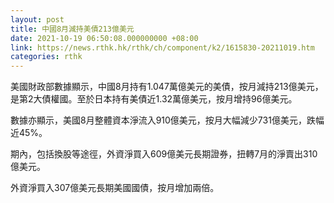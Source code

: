 ```yaml
---
layout: post
title: 中國8月減持美債213億美元
date: 2021-10-19 06:50:08.000000000 +08:00
link: https://news.rthk.hk/rthk/ch/component/k2/1615830-20211019.htm
categories: rthk
---
```


美國財政部數據顯示，中國8月持有1.047萬億美元的美債，按月減持213億美元，是第2大債權國。至於日本持有美債近1.32萬億美元，按月增持96億美元。

數據亦顯示，美國8月整體資本淨流入910億美元，按月大幅減少731億美元，跌幅近45%。

期內，包括換股等途徑，外資淨買入609億美元長期證券，扭轉7月的淨賣出310億美元。

外資淨買入307億美元長期美國國債，按月增加兩倍。
